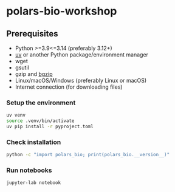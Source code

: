 # polars-bio-workshop


## Prerequisites

* Python >=3.9<=3.14 (preferably 3.12+)
* [uv](https://docs.astral.sh/uv/) or another Python package/environment manager
* wget
* gsutil
* gzip and [bgzip](https://www.htslib.org/doc/bgzip.html) 
* Linux/macOS/Windows (preferably Linux or macOS)
* Internet connection (for downloading files)


### Setup the environment

```bash
uv venv
source .venv/bin/activate
uv pip install -r pyproject.toml
```

### Check installation

```bash
python -c "import polars_bio; print(polars_bio.__version__)"
```

### Run notebooks

```bash
jupyter-lab notebook
```

